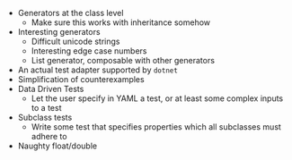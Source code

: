 - Generators at the class level
    - Make sure this works with inheritance somehow
- Interesting generators
    - Difficult unicode strings
    - Interesting edge case numbers
    - List generator, composable with other generators
- An actual test adapter supported by `dotnet`
- Simplification of counterexamples
- Data Driven Tests
    - Let the user specify in YAML a test, or at least some complex inputs to a test
- Subclass tests
    - Write some test that specifies properties which all subclasses must adhere to
- Naughty float/double